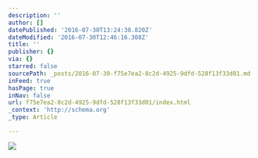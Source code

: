 ```yaml
---
description: ''
author: []
datePublished: '2016-07-30T13:24:38.820Z'
dateModified: '2016-07-30T12:46:16.308Z'
title: ''
publisher: {}
via: {}
starred: false
sourcePath: _posts/2016-07-30-f75e7ea2-8c2d-4925-9dfd-528f13f33d01.md
inFeed: true
hasPage: true
inNav: false
url: f75e7ea2-8c2d-4925-9dfd-528f13f33d01/index.html
_context: 'http://schema.org'
_type: Article

---
```

![](https://the-grid-user-content.s3-us-west-2.amazonaws.com/438238b4-1759-450f-adee-95934b262103.jpg)